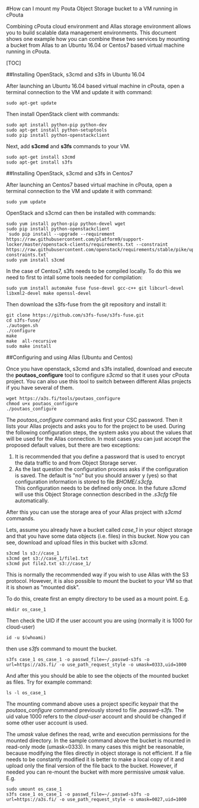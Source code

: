 #How can I mount my Pouta Object Storage bucket to a VM running in cPouta

Combining cPouta cloud environment and Allas storage environment allows you to build scalable data management environments. This document shows one example how you can combine these two services by mounting a bucket from Allas to an Ubuntu 16.04 or Centos7 based virtual machine running in cPouta.

[TOC]

##Installing OpenStack, s3cmd and s3fs in Ubuntu 16.04

After launching an Ubuntu 16.04 based virtual machine in cPouta, open a terminal connection to the VM and  update it with command:

```
sudo apt-get update
```

Then install OpenStack client with commands:

```
sudo apt install python-pip python-dev
sudo apt-get install python-setuptools
sudo pip install python-openstackclient
```

Next, add  **s3cmd** and **s3fs** commands to your VM.

```
sudo apt-get install s3cmd
sudo apt-get install s3fs
```

##Installing OpenStack, s3cmd and s3fs in Centos7

After launching an Centos7 based virtual machine in cPouta, open a terminal connection to the VM and  update it with command:

    sudo yum update

OpenStack and s3cmd can then be installed with commands:

```
sudo yum install python-pip python-devel wget
sudo pip install python-openstackclient
`sudo pip install --upgrade --requirement https://raw.githubusercontent.com/platform9/support-locker/master/openstack-clients/requirements.txt --constraint https://raw.githubusercontent.com/openstack/requirements/stable/pike/upper-constraints.txt`
sudo yum install s3cmd
```

In the case of Centos7, s3fs needs to be compiled locally. To do this we need to first to intall some tools needed for compilation:

    sudo yum install automake fuse fuse-devel gcc-c++ git libcurl-devel libxml2-devel make openssl-devel

Then download the s3fs-fuse from the git repository and install it:

```
git clone https://github.com/s3fs-fuse/s3fs-fuse.git
cd s3fs-fuse/
./autogen.sh
./configure
make
make  all-recursive
sudo make install
```

##Configuring and using Allas (Ubuntu and Centos)

Once you have openstack, s3cmd and s3fs installed, download and execute the **poutaos_configure** tool to configure _s3cmd_ so that it uses your cPouta project. You can also use this tool to switch between different Allas projects 
if you have several of them.

```
wget https://a3s.fi/tools/poutaos_configure
chmod u+x poutaos_configure
./poutaos_configure
```

The _poutaos_configure_ command asks first your CSC password. Then it lists your Allas projects and asks you to for the project to be used. During the following configuration steps, the system asks you about the values that will be used for the Allas connection. In most cases you can just accept the proposed default values, but there are two exceptions:  

   1. It is recommended that you define a password that is used to encrypt the data traffic to and from Object Storage server.
   2. As the last question the configuration process asks if the configuration is saved. The default is "no" but you should 
      answer y (yes) so that configuration information is stored to file _$HOME/.s3cfg_.  
      This configuration needs to be defined only once. In the future _s3cmd_ will use this 
      Object Storage connection described in the _.s3cfg_ file automatically.

After this you can use the storage area of your Allas project with _s3cmd_ commands.

Lets, assume you already have a bucket called _case_1_ in your object storage and that you have some data objects (i.e. files) in this bucket. Now you can see, download and upload files in this bucket with _s3cmd_.

```
s3cmd ls s3://case_1
s3cmd get s3://case_1/file1.txt
s3cmd put file2.txt s3://case_1/
```

This is normally the recommended way if you wish to use Allas with the S3 protocol. However, it is also possible to mount the bucket to your VM so that it is shown as  "mounted disk".

To do this, create first an empty directory to be used as a mount point. E.g.

```
mkdir os_case_1
```

Then check the UID if the user account you are using (normally it is 1000 for cloud-user)

```
id -u $(whoami)
```

then use _s3fs_ command to mount the bucket.

```
s3fs case_1 os_case_1 -o passwd_file=~/.passwd-s3fs -o url=https://a3s.fi/ -o use_path_request_style -o umask=0333,uid=1000
```

And after this you should be able to see the objects of the mounted bucket as files. Try for example command:

```
ls -l os_case_1
```

The mounting command above uses a project specific keypair that the _poutaos_configure_ command previously stored to file _.passwd-s3fs_. The uid value 1000 refers to the _cloud-user_ account and should be changed if some other user account is used.

The _umask_ value defines the read, write and execution permissions for the mounted directory. In the sample command above the bucket is mounted in read-only mode (umask=0333). In many cases this might be reasonable, because modifying the files directly in object storage is not efficient. If a file needs to be constantly modified it is better to make a local copy of it and upload only the final version of the file back to the bucket. However, if needed you can re-mount the bucket with more permissive _umask_ value. E.g.

```
sudo umount os_case_1
s3fs case_1 os_case_1 -o passwd_file=~/.passwd-s3fs -o url=https://a3s.fi/ -o use_path_request_style -o umask=0027,uid=1000
```
